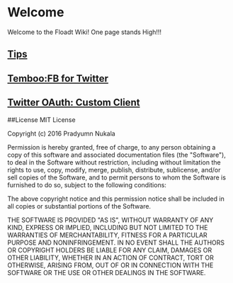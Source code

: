 # Welcome

Welcome to the Floadt Wiki! One page stands High!!!



## [Tips](https://github.com/Floadt/_iPhone/wiki/Tips)
## [Temboo:FB for Twitter](https://github.com/Floadt/_iPhone/wiki/Temboo:-Using-Facebook-Tutorial-for-Twitter-OAuth)
## [Twitter OAuth: Custom Client](https://github.com/Floadt/_iPhone/wiki/RSOauthEngine:-TwitterClient)

##License
MIT License

Copyright (c) 2016 Pradyumn Nukala

Permission is hereby granted, free of charge, to any person obtaining a copy
of this software and associated documentation files (the "Software"), to deal
in the Software without restriction, including without limitation the rights
to use, copy, modify, merge, publish, distribute, sublicense, and/or sell
copies of the Software, and to permit persons to whom the Software is
furnished to do so, subject to the following conditions:

The above copyright notice and this permission notice shall be included in all
copies or substantial portions of the Software.

THE SOFTWARE IS PROVIDED "AS IS", WITHOUT WARRANTY OF ANY KIND, EXPRESS OR
IMPLIED, INCLUDING BUT NOT LIMITED TO THE WARRANTIES OF MERCHANTABILITY,
FITNESS FOR A PARTICULAR PURPOSE AND NONINFRINGEMENT. IN NO EVENT SHALL THE
AUTHORS OR COPYRIGHT HOLDERS BE LIABLE FOR ANY CLAIM, DAMAGES OR OTHER
LIABILITY, WHETHER IN AN ACTION OF CONTRACT, TORT OR OTHERWISE, ARISING FROM,
OUT OF OR IN CONNECTION WITH THE SOFTWARE OR THE USE OR OTHER DEALINGS IN THE
SOFTWARE.
